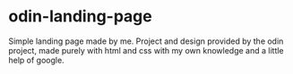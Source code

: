 # odin-landing-page

Simple landing page made by me. Project and design provided by the odin project, made purely with html and css with my own knowledge and a little help of google.
